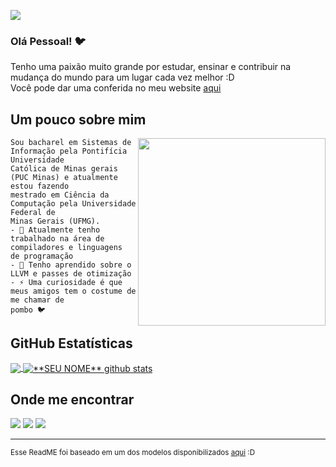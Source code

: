 ![](https://komarev.com/ghpvc/?username=thais-damasio&color=006bed)

### Olá Pessoal! 🐦

Tenho uma paixão muito grande por estudar, ensinar e contribuir na mudança do mundo para um lugar cada vez melhor :D </br>
Você pode dar uma conferida no meu website [aqui](https://thais-damasio.github.io/)

## Um pouco sobre mim

<img align="right" width="300" src="https://i2.wp.com/allhtaccess.info/wp-content/uploads/2018/03/programming.gif?fit=1281%2C716&ssl=1" />

```
Sou bacharel em Sistemas de Informação pela Pontifícia Universidade 
Católica de Minas gerais (PUC Minas) e atualmente estou fazendo 
mestrado em Ciência da Computação pela Universidade Federal de 
Minas Gerais (UFMG).
- 🔭 Atualmente tenho trabalhado na área de compiladores e linguagens 
de programação
- 🌱 Tenho aprendido sobre o LLVM e passes de otimização
- ⚡ Uma curiosidade é que meus amigos tem o costume de me chamar de
pombo 🐦
```

## **GitHub Estatísticas**

<a href="https://github.com/Gurupreet">
  <img align="center" src="https://github-readme-stats.vercel.app/api/top-langs/?username=thais-damasio&theme=dracula&hide_langs_below=1" />
</a>

<a href="https://github.com/Gurupreet">
 <img align="center" src="https://github-readme-stats.vercel.app/api?username=thais-damasio&show_icons=true&theme=dracula&line_height=27" alt="**SEU NOME** github stats"/>
</a>

## Onde me encontrar
<p align="left">
  <a href="mailto:thais.damasio98@gmail.com" alt="Gmail">
  <img src="https://img.shields.io/badge/-Gmail-FF0000?style=flat-square&labelColor=FF0000&logo=gmail&logoColor=white&link=mailto:thais.damasio98@gmail.com" /></a>

  <a href="https://www.linkedin.com/in/thais-damasio/" alt="Linkedin">
  <img src="https://img.shields.io/badge/-Linkedin-0e76a8?style=flat-square&logo=Linkedin&logoColor=white&link=https://www.linkedin.com/in/thais-damasio/" /></a>

  <a href="https://www.instagram.com/damasio.thais/" alt="Instagram">
  <img src="https://img.shields.io/badge/-Instagram-DF0174?style=flat-square&labelColor=DF0174&logo=instagram&logoColor=white&link=https://www.instagram.com/damasio.thais/"/></a>
  
</p>  


---
<small>Esse ReadME foi baseado em um dos modelos disponibilizados [aqui](https://github.com/iuricode/readme-template) :D</small>


<!--
**thais-damasio/thais-damasio** is a ✨ _special_ ✨ repository because its `README.md` (this file) appears on your GitHub profile.

Here are some ideas to get you started:

- 🔭 I’m currently working on ...
- 🌱 I’m currently learning ...
- 👯 I’m looking to collaborate on ...
- 🤔 I’m looking for help with ...
- 💬 Ask me about ...
- 📫 How to reach me: ...
- 😄 Pronouns: ...
- ⚡ Fun fact: ...
-->
